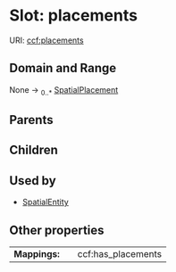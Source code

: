 
# Slot: placements




URI: [ccf:placements](http://purl.org/ccf/placements)


## Domain and Range

None &#8594;  <sub>0..\*</sub> [SpatialPlacement](SpatialPlacement.md)

## Parents


## Children


## Used by

 * [SpatialEntity](SpatialEntity.md)

## Other properties

|  |  |  |
| --- | --- | --- |
| **Mappings:** | | ccf:has_placements |

